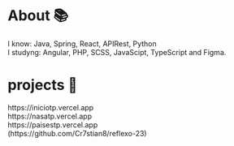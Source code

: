 <h1> About 📚 </h1>
<p> I know: Java, Spring, React, APIRest, Python<br> I studyng: Angular, PHP, SCSS, JavaScipt, TypeScript and Figma. <br>


<h1>projects 🚀 </h1>
  https://iniciotp.vercel.app 
  <br>
  https://nasatp.vercel.app 
  <br>
       https://paisestp.vercel.app <br>
       (https://github.com/Cr7stian8/reflexo-23)
